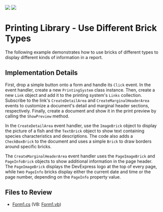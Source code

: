 <!-- default badges list -->
[![](https://img.shields.io/badge/Open_in_DevExpress_Support_Center-FF7200?style=flat-square&logo=DevExpress&logoColor=white)](https://supportcenter.devexpress.com/ticket/details/T335238)
[![](https://img.shields.io/badge/📖_How_to_use_DevExpress_Examples-e9f6fc?style=flat-square)](https://docs.devexpress.com/GeneralInformation/403183)
<!-- default badges end -->

# Printing Library - Use Different Brick Types

The following example demonstrates how to use bricks of different types to display different kinds of information in a report.

## Implementation Details

First, drop a simple button onto a form and handle its `Click` event. In the event handler, create a new `PrintingSystem` class instance. Then, create a new `Link` object and add it to the printing system's `Links` collection. Subscribe to the link's `CreateDetailArea` and `CreateMarginalHeaderArea` events to customize a document's detail and marginal header sections, respectively. Finally, create a document and show it in the print preview by calling the `ShowPreview` method.

In the `CreateDetailArea` event handler, use the `ImageBrick` object to display the picture of a fish and the `TextBrick` object to show text containing species characteristics and descriptions. The code also adds a `CheckBoxBrick` to the document and uses a simple `Brick` to draw borders around specific bricks.

The `CreateMarginalHeaderArea` event handler uses the `PageImageBrick` and `PageInfoBrick` objects to show additional information in the page header. The `PageImageBrick` displays the DevExpress logo at the top of every page, while two `PageInfo` bricks display either the current date and time or the page number, depending on the `PageInfo` property value.

## Files to Review

* [Form1.cs](./CS/DifferentBrickTypes/Form1.cs) (VB: [Form1.vb](./VB/DifferentBrickTypes/Form1.vb))


